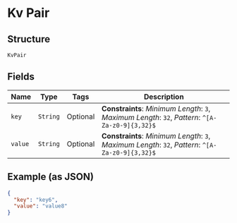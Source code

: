 
# Kv Pair

## Structure

`KvPair`

## Fields

| Name | Type | Tags | Description |
|  --- | --- | --- | --- |
| `key` | `String` | Optional | **Constraints**: *Minimum Length*: `3`, *Maximum Length*: `32`, *Pattern*: `^[A-Za-z0-9]{3,32}$` |
| `value` | `String` | Optional | **Constraints**: *Minimum Length*: `3`, *Maximum Length*: `32`, *Pattern*: `^[A-Za-z0-9]{3,32}$` |

## Example (as JSON)

```json
{
  "key": "key6",
  "value": "value8"
}
```

